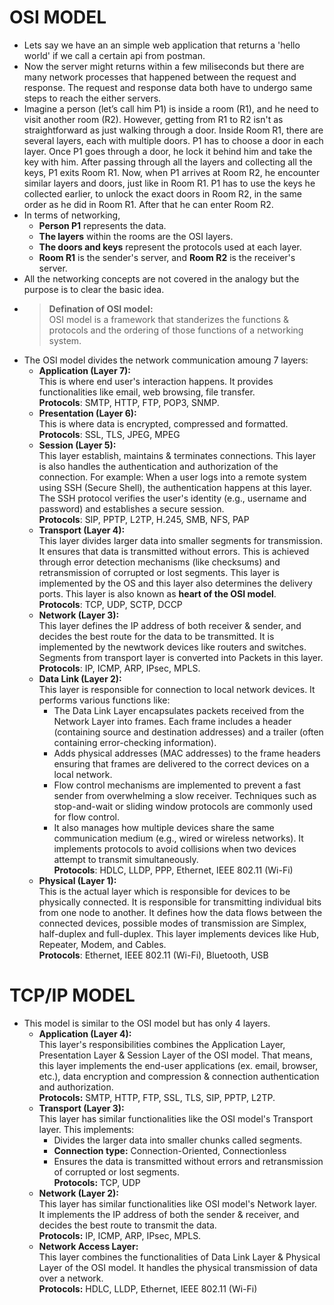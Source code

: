 
# OSI MODEL

- Lets say we have an an simple web application that returns a 'hello world' if we call a certain api from postman.
- Now the server might returns within a few miliseconds but there are many network processes that happened between the request and response. The request and response data both have to undergo same steps to reach the either servers.
- Imagine a person (let’s call him P1) is inside a room (R1), and he need to visit another room (R2). However, getting from R1 to R2 isn't as straightforward as just walking through a door. Inside Room R1, there are several layers, each with multiple doors. P1 has to choose a door in each layer. Once P1 goes through a door, he lock it behind him and take the key with him. After passing through all the layers and collecting all the keys, P1 exits Room R1. Now, when P1 arrives at Room R2, he encounter similar layers and doors, just like in Room R1. P1 has to use the keys he collected earlier, to unlock the exact doors in Room R2, in the same order as he did in Room R1. After that he can enter Room R2.
- In terms of networking,
	- **Person P1** represents the data.
	- **The layers** within the rooms are the OSI layers.
	- **The doors and keys** represent the protocols used at each layer.
	- **Room R1** is the sender's server, and **Room R2** is the receiver's server.
- All the networking concepts are not covered in the analogy but the purpose is to clear the basic idea.
- > **Defination of OSI model:**<br>
OSI model is a framework that standerizes the functions & protocols and the ordering of those functions of a networking system.
- The OSI model divides the network communication amoung 7 layers:
	- **Application (Layer 7):**<br>
	This is where end user's interaction happens. It provides functionalities like email, web browsing, file transfer.<br>
	**Protocols**: SMTP, HTTP, FTP, POP3, SNMP.
	- **Presentation (Layer 6):**<br>
	This is where data is encrypted, compressed and formatted.<br>
	**Protocols**: SSL, TLS, JPEG, MPEG
	- **Session (Layer 5):**<br>
	This layer establish, maintains & terminates connections. This layer is also handles the authentication and authorization of the connection. For example: When a user logs into a remote system using SSH (Secure Shell), the authentication happens at this layer. The SSH protocol verifies the user's identity (e.g., username and password) and establishes a secure session.<br>
	**Protocols**: SIP, PPTP, L2TP, H.245, SMB, NFS, PAP
	- **Transport (Layer 4):**<br>
	This layer divides larger data into smaller segments for transmission. It ensures that data is transmitted without errors. This is achieved through error detection mechanisms (like checksums) and retransmission of corrupted or lost segments. This layer is implemented by the OS and this layer also determines the delivery ports. This layer is also known as **heart of the OSI model**.<br>
	**Protocols**: TCP, UDP, SCTP, DCCP
	- **Network (Layer 3):**<br>
	This layer defines the IP address of both receiver & sender, and decides the best route for the data to be transmitted. It is implemented by the newtwork devices like routers and switches. Segments from transport layer is converted into Packets in this layer.<br>
	**Protocols**: IP, ICMP, ARP, IPsec, MPLS.
	- **Data Link (Layer 2):**<br>
	This layer is responsible for connection to local network devices. It performs various functions like:
		- The Data Link Layer encapsulates packets received from the Network Layer into frames. Each frame includes a header (containing source and destination addresses) and a trailer (often containing error-checking information).
		- Adds physical addresses (MAC addresses) to the frame headers ensuring that frames are delivered to the correct devices on a local network.
		- Flow control mechanisms are implemented to prevent a fast sender from overwhelming a slow receiver. Techniques such as stop-and-wait or sliding window protocols are commonly used for flow control.
		- It also manages how multiple devices share the same communication medium (e.g., wired or wireless networks). It implements protocols to avoid collisions when two devices attempt to transmit simultaneously.<br>
	**Protocols**: HDLC, LLDP, PPP, Ethernet, IEEE 802.11 (Wi-Fi)
	- **Physical (Layer 1):**<br>
	This is the actual layer which is responsible for devices to be physically connected. It is responsible for transmitting individual bits from one node to another. It defines how the data flows between the connected devices, possible modes of transmission are Simplex, half-duplex and full-duplex. This layer implements devices like Hub, Repeater, Modem, and Cables.<br>
	**Protocols**: Ethernet, IEEE 802.11 (Wi-Fi), Bluetooth, USB

# TCP/IP MODEL

- This model is similar to the OSI model but has only 4 layers.
	- **Application (Layer 4):**<br>
	This layer's responsibilities combines the Application Layer, Presentation Layer & Session Layer of the OSI model. That means, this layer implements the end-user applications (ex. email, browser, etc.), data encryption and compression & connection authentication and authorization.<br>
	**Protocols:** SMTP, HTTP, FTP, SSL, TLS, SIP, PPTP, L2TP.
	- **Transport (Layer 3):**<br>
	This layer has similar functionalities like the OSI model's Transport layer. This implements:
		- Divides the larger data into smaller chunks called segments.
		- **Connection type:** Connection-Oriented, Connectionless
		- Ensures the data is transmitted without errors and retransmission of corrupted or lost segments.<br>
	**Protocols:** TCP, UDP
	- **Network (Layer 2):**<br>
	This layer has similar functionalities like OSI model's Network layer. It implements the IP address of both the sender & receiver, and decides the best route to transmit the data.<br>
	**Protocols:** IP, ICMP, ARP, IPsec, MPLS.
	- **Network Access Layer:**<br>
	This layer combines the functionalities of Data Link Layer & Physical Layer of the OSI model. It handles the physical transmission of data over a network.<br>
	**Protocols:** HDLC, LLDP, Ethernet, IEEE 802.11 (Wi-Fi)









